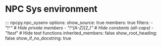 # NPC Sys environment 

::: npcpy.npc_sysenv
    options:
      show_source: true
      members: true
      filters:
        - "!^_"          # Hide private members
        - "!^[A-Z]{2,}"  # Hide constants (all-caps)
        - "!test_"       # Hide test functions
      inherited_members: false
      show_root_heading: false
      show_if_no_docstring: true